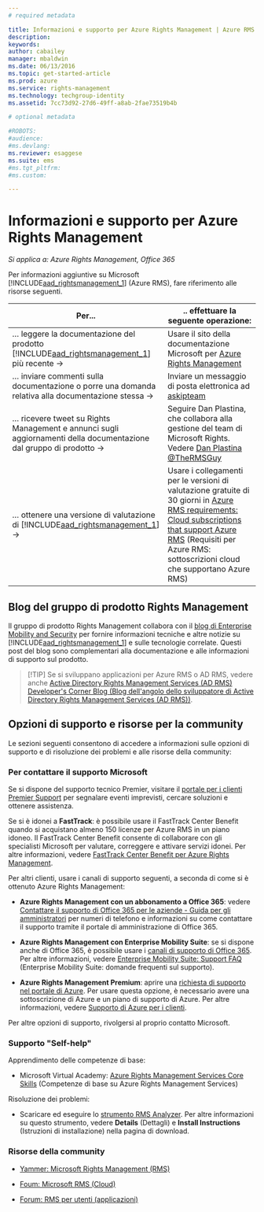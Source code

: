 ```yaml
---
# required metadata

title: Informazioni e supporto per Azure Rights Management | Azure RMS
description:
keywords:
author: cabailey
manager: mbaldwin
ms.date: 06/13/2016
ms.topic: get-started-article
ms.prod: azure
ms.service: rights-management
ms.technology: techgroup-identity
ms.assetid: 7cc73d92-27d6-49ff-a8ab-2fae73519b4b

# optional metadata

#ROBOTS:
#audience:
#ms.devlang:
ms.reviewer: esaggese
ms.suite: ems
#ms.tgt_pltfrm:
#ms.custom:

---
```


# Informazioni e supporto per Azure Rights Management

*Si applica a: Azure Rights Management, Office 365*

Per informazioni aggiuntive su Microsoft [!INCLUDE[aad_rightsmanagement_1](../includes/aad_rightsmanagement_1_md.md)] (Azure RMS), fare riferimento alle risorse seguenti.

|Per...|.. effettuare la seguente operazione:|
|----------------|---------------|
|… leggere la documentazione del prodotto [!INCLUDE[aad_rightsmanagement_1](../includes/aad_rightsmanagement_1_md.md)] più recente →|Usare il sito della documentazione Microsoft per [Azure Rights Management](../understand-explore/azure-rights-management.md)|
|… inviare commenti sulla documentazione o porre una domanda relativa alla documentazione stessa →|Inviare un messaggio di posta elettronica ad [askipteam](mailto:%20askipteam@microsoft.com?subject=Documentation%20feedback)|
|… ricevere tweet su Rights Management e annunci sugli aggiornamenti della documentazione dal gruppo di prodotto →|Seguire Dan Plastina, che collabora alla gestione del team di Microsoft Rights. Vedere [Dan Plastina @TheRMSGuy](https://twitter.com/TheRMSGuy)|
|… ottenere una versione di valutazione di [!INCLUDE[aad_rightsmanagement_1](../includes/aad_rightsmanagement_1_md.md)] →|Usare i collegamenti per le versioni di valutazione gratuite di 30 giorni in [Azure RMS requirements: Cloud subscriptions that support Azure RMS](requirements-subscriptions.md) (Requisiti per Azure RMS: sottoscrizioni cloud che supportano Azure RMS)|


## Blog del gruppo di prodotto Rights Management
Il gruppo di prodotto Rights Management collabora con il [blog di Enterprise Mobility and Security](https://blogs.technet.microsoft.com/enterprisemobility/?product=azure-rights-management-services) per fornire informazioni tecniche e altre notizie su [!INCLUDE[aad_rightsmanagement_1](../includes/aad_rightsmanagement_1_md.md)] e sulle tecnologie correlate. Questi post del blog sono complementari alla documentazione e alle informazioni di supporto sul prodotto.

> [!TIP] Se si sviluppano applicazioni per Azure RMS o AD RMS, vedere anche [Active Directory Rights Management Services (AD RMS) Developer's Corner Blog (Blog dell'angolo dello sviluppatore di Active Directory Rights Management Services (AD RMS))](http://blogs.msdn.com/b/rms/).

## Opzioni di supporto e risorse per la community
Le sezioni seguenti consentono di accedere a informazioni sulle opzioni di supporto e di risoluzione dei problemi e alle risorse della community:

### Per contattare il supporto Microsoft

Se si dispone del supporto tecnico Premier, visitare il [portale per i clienti Premier Support](https://premier.microsoft.com/) per segnalare eventi imprevisti, cercare soluzioni e ottenere assistenza.

Se si è idonei a **FastTrack**: è possibile usare il FastTrack Center Benefit quando si acquistano almeno 150 licenze per Azure RMS in un piano idoneo. Il FastTrack Center Benefit consente di collaborare con gli specialisti Microsoft per valutare, correggere e attivare servizi idonei. Per altre informazioni, vedere [FastTrack Center Benefit per Azure Rights Management](https://technet.microsoft.com/library/mt607025.aspx).

Per altri clienti, usare i canali di supporto seguenti, a seconda di come si è ottenuto Azure Rights Management:

- **Azure Rights Management con un abbonamento a Office 365**: vedere [Contattare il supporto di Office 365 per le aziende - Guida per gli amministratori](https://support.office.com/article/Contact-Office-365-for-business-support-Admin-Help-32a17ca7-6fa0-4870-8a8d-e25ba4ccfd4b) per numeri di telefono e informazioni su come contattare il supporto tramite il portale di amministrazione di Office 365. 

- **Azure Rights Management con Enterprise Mobility Suite**: se si dispone anche di Office 365, è possibile usare i [canali di supporto di Office 365](https://support.office.com/article/Contact-Office-365-for-business-support-Admin-Help-32a17ca7-6fa0-4870-8a8d-e25ba4ccfd4b).  Per altre informazioni, vedere [Enterprise Mobility Suite: Support FAQ](https://technet.microsoft.com/dn932057.aspx) (Enterprise Mobility Suite: domande frequenti sul supporto).

- **Azure Rights Management Premium**: aprire una [richiesta di supporto nel portale di Azure](https://portal.azure.com/#blade/Microsoft_Azure_Support/HelpAndSupportBlade). Per usare questa opzione, è necessario avere una sottoscrizione di Azure e un piano di supporto di Azure. Per altre informazioni, vedere [Supporto di Azure per i clienti](https://azure.microsoft.com/support/plans/). 

Per altre opzioni di supporto, rivolgersi al proprio contatto Microsoft. 

### Supporto "Self-help"

Apprendimento delle competenze di base:

- Microsoft Virtual Academy: [Azure Rights Management Services Core Skills](https://mva.microsoft.com/en-us/training-courses/azure-rights-management-services-core-skills-10500?l=QLoxMwuCB_1805094681) (Competenze di base su Azure Rights Management Services)

Risoluzione dei problemi:

- Scaricare ed eseguire lo [strumento RMS Analyzer](http://www.microsoft.com/en-us/download/details.aspx?id=46437). Per altre informazioni su questo strumento, vedere **Details** (Dettagli) e **Install Instructions** (Istruzioni di installazione) nella pagina di download. 

### Risorse della community

-   [Yammer: Microsoft Rights Management (RMS)](http://www.yammer.com/AskIPTeam)

-   [Foum: Microsoft RMS (Cloud)](https://social.technet.microsoft.com/Forums/en-US/home?forum=rmscloud)

-   [Forum: RMS per utenti (applicazioni)](https://social.technet.microsoft.com/Forums/en-US/home?forum=rmsapps)



<!--HONumber=Jun16_HO2-->


